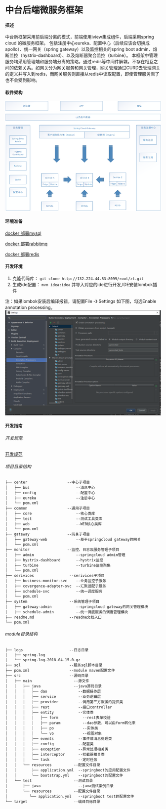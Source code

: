 # 中台后端微服务框架

#### 描述
中台新框架采用前后端分离的模式，前端使用iview集成组件，后端采用spring cloud 的微服务框架。
包括注册中心eureka、配置中心（后续应该会切换成apollo）、统一网关（spring gateway）以及监控相关的spring boot admin、熔断监控（hystrix-dashboard）、以及熔断器聚合监控（turbine）。
本框架中管理服务均采用管理端和服务端分离的策略，通过redis等中间件解耦，不存在相互之间的依赖关系。如网关分为网关服务和网关管理，网关管理通过CURD去管理网关的定义并写入到redis，而网关服务则直接从redis中读取配置，即使管理服务宕了也不会受到影响。

#### 软件架构
![avatar](doc/picture/架构图.jpg)

#### 环境准备
[docker 部署mysql](doc/delivery/docker部署mysql)

[docker 部署rabbitmq](doc/delivery/docker部署rabbitmq)

[docker 部署redis](doc/delivery/docker部署redis)

#### 开发环境

1. 克隆代码库： `git clone http://132.224.44.83:8099/root/zt.git`
2. 生成ide配置： `mvn idea:idea` 并导入对应的ide进行开发,IDE安装lombok插件

注：如果lombok安装后编译报错，请配置File -》 Settings 如下图，勾选Enable annotation processing。
![avatar](doc/picture/lombok.jpg)

#### 开发指南

###### 开发规范
[开发规范](doc/编码规范.md)

###### 项目目录结构
```
├── center                  --中心子项目
│   ├── bus                     --消息中心
│   ├── config                  --配置中心
│   ├── eureka                  --注册中心 
│   └── pom.xml
├── common                  --通用子项目
│   ├── core                    --核心类库
│   ├── test                    --测试工具类库
│   ├── web                     --WEB核心类库
│   └── pom.xml          
├── gateway                 --网关子项目  
│   ├── gateway-web             --基于springcloud gateway的网关
│   └── pom.xml
├── monitor                 --监控、日志及服务管理子项目
│   ├── admin                   --springcloud admin管理
│   ├── hystrix-dashboard       --hystrix监控
│   ├── turbine                 --turbine监控聚集 
│   └── pom.xml
├── serivices                --serivices子项目
│   ├── business-monitor-svc    --业务监控子服务
│   ├── covergence-adapter-svc  --汇聚适配子服务
│   ├── schedule-svc            --统一调度服务
│   └── pom.xml
├── system                   --系统管理子项目
│   ├── gateway-admin           --springcloud gateway的网关管理模块
│   ├── schedule-admin          --统一调度服务的调度管理模块
├── readme.md                --readme文档入口
└── pom.xml
```
###### module目录结构

```
├── logs                     --日志目录
│   ├── spring.log
│   └── spring.log.2018-04-15.0.gz
├── sql                      --服务sql脚本目录
├── pom.xml                  --module maven配置文件
├── src                      --源码目录
│   ├── main                   --源文件
│   │   ├── java               --java源码目录
│   │   │   ├── dao              --数据操作层
│   │   │   ├── service          --业务逻辑层
│   │   │   ├── provider         --调用第三方服务的提供类
│   │   │   ├── rest             --接口controller
│   │   │   ├── entity           --实体类
│   │   │   │   ├── form           --rest表单校验
│   │   │   │   ├── param          --dao参数，可以由form转化来
│   │   │   │   ├── po             --实体类
│   │   │   │   └── vo             --视图对象
│   │   │   ├── events           --事件或消息处理类
│   │   │   ├── config           --配置类
│   │   │   ├── exception        --异常处理相关类
│   │   │   ├── interceptor      --拦截器相关类
│   │   │   └── task             --定时任务
│   │   └── resources          --配置文件目录 
│   │       ├── application.yml  --springboot的应用配置文件
│   │       └── bootstrap.yml    --springboot的配置文件
│   └── test                   --测试目录
│       ├── java                 --java测试案例目录
│       └── resources          --配置文件目录 
│          └── application.yml   --springboot test的配置文件
└── target                     --编译目标目录
```


